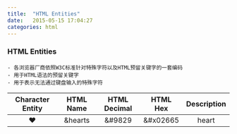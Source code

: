 ```yaml
---
title:  "HTML Entities"
date:   2015-05-15 17:04:27
categories: html
---
```


### HTML Entities

    - 各浏览器厂商依照W3C标准针对特殊字符以及HTML预留关键字的一套编码
    - 用于HTML语法的预留关键字
    - 用于表示无法通过键盘输入的特殊字符

|Character Entity |HTML Name |HTML Decimal |HTML Hex |Description |
|:---------------:|:--------:|:-----------:|:-------:|:----------:|
|&hearts;         |&hearts   |&#9829       |&#x02665 |heart       |
